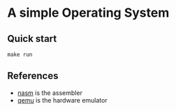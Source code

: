 # A simple Operating System

## Quick start

```console
make run
```

## References
- [nasm](https://www.nasm.us) is the assembler
- [qemu](https://www.qemu.org) is the hardware emulator